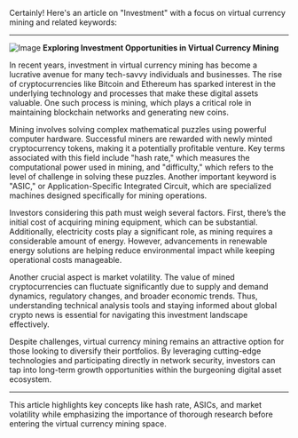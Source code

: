 Certainly! Here's an article on "Investment" with a focus on virtual currency mining and related keywords:

---


![Image](https://github.com/user-attachments/assets/31692037-0104-4703-abd1-696b6a7dd41b)
**Exploring Investment Opportunities in Virtual Currency Mining**

In recent years, investment in virtual currency mining has become a lucrative avenue for many tech-savvy individuals and businesses. The rise of cryptocurrencies like Bitcoin and Ethereum has sparked interest in the underlying technology and processes that make these digital assets valuable. One such process is mining, which plays a critical role in maintaining blockchain networks and generating new coins.

Mining involves solving complex mathematical puzzles using powerful computer hardware. Successful miners are rewarded with newly minted cryptocurrency tokens, making it a potentially profitable venture. Key terms associated with this field include "hash rate," which measures the computational power used in mining, and "difficulty," which refers to the level of challenge in solving these puzzles. Another important keyword is "ASIC," or Application-Specific Integrated Circuit, which are specialized machines designed specifically for mining operations.

Investors considering this path must weigh several factors. First, there’s the initial cost of acquiring mining equipment, which can be substantial. Additionally, electricity costs play a significant role, as mining requires a considerable amount of energy. However, advancements in renewable energy solutions are helping reduce environmental impact while keeping operational costs manageable.

Another crucial aspect is market volatility. The value of mined cryptocurrencies can fluctuate significantly due to supply and demand dynamics, regulatory changes, and broader economic trends. Thus, understanding technical analysis tools and staying informed about global crypto news is essential for navigating this investment landscape effectively.

Despite challenges, virtual currency mining remains an attractive option for those looking to diversify their portfolios. By leveraging cutting-edge technologies and participating directly in network security, investors can tap into long-term growth opportunities within the burgeoning digital asset ecosystem.

---

This article highlights key concepts like hash rate, ASICs, and market volatility while emphasizing the importance of thorough research before entering the virtual currency mining space.